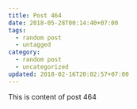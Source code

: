 ```yaml
---
title: Post 464
date: 2018-05-28T00:14:40+07:00
tags:
  - random post
  - untagged
category:
  - random post
  - uncategorized
updated: 2018-02-16T20:02:57+07:00
---
```

This is content of post 464